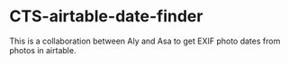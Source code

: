 # CTS-airtable-date-finder

This is a collaboration between Aly and Asa to get EXIF photo dates from photos in airtable.

